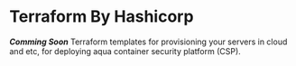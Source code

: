 # Terraform By Hashicorp
***Comming Soon*** 
Terraform templates for provisioning your servers in cloud and etc, for deploying aqua container security platform (CSP).